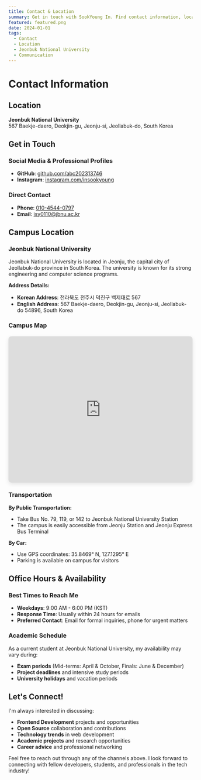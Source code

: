 ```yaml
---
title: Contact & Location
summary: Get in touch with SookYoung In. Find contact information, location details, and directions to Jeonbuk National University.
featured: featured.png
date: 2024-01-01
tags:
  - Contact
  - Location
  - Jeonbuk National University
  - Communication
---
```


# Contact Information

## Location
**Jeonbuk National University**  
567 Baekje-daero, Deokjin-gu, Jeonju-si, Jeollabuk-do, South Korea

## Get in Touch

### Social Media & Professional Profiles
- **GitHub**: [github.com/abc202313746](https://github.com/abc202313746)
- **Instagram**: [instagram.com/insookyoung](https://www.instagram.com/insookyoung/)

### Direct Contact
- **Phone**: [010-4544-0797](tel:+821045440797)
- **Email**: [isy0110@jbnu.ac.kr](mailto:isy0110@jbnu.ac.kr)

## Campus Location

### Jeonbuk National University
Jeonbuk National University is located in Jeonju, the capital city of Jeollabuk-do province in South Korea. The university is known for its strong engineering and computer science programs.

**Address Details:**
- **Korean Address**: 전라북도 전주시 덕진구 백제대로 567
- **English Address**: 567 Baekje-daero, Deokjin-gu, Jeonju-si, Jeollabuk-do 54896, South Korea

### Campus Map

<div class="map-container" style="margin: 20px 0; border-radius: 8px; overflow: hidden; box-shadow: 0 4px 12px rgba(0,0,0,0.1);">
  <iframe 
    src="https://www.google.com/maps/embed?pb=!1m18!1m12!1m3!1d3226.894765!2d127.1269531!3d35.8469139!2m3!1f0!2f0!3f0!3m2!1i1024!2i768!4f13.1!3m3!1m2!1s0x35700c1b6c0c0c0c%3A0x5f7b8c9d0e1f2a3b!2z7KCE67aB64yA7ZWZ6rWQ!5e0!3m2!1sen!2skr!4v1697123456789!5m2!1sen!2skr"
    width="100%" 
    height="400" 
    style="border:0;" 
    allowfullscreen="" 
    loading="lazy" 
    referrerpolicy="no-referrer-when-downgrade">
  </iframe>
</div>

### Transportation

**By Public Transportation:**
- Take Bus No. 79, 119, or 142 to Jeonbuk National University Station
- The campus is easily accessible from Jeonju Station and Jeonju Express Bus Terminal

**By Car:**
- Use GPS coordinates: 35.8469° N, 127.1295° E
- Parking is available on campus for visitors

## Office Hours & Availability

### Best Times to Reach Me
- **Weekdays**: 9:00 AM - 6:00 PM (KST)
- **Response Time**: Usually within 24 hours for emails
- **Preferred Contact**: Email for formal inquiries, phone for urgent matters

### Academic Schedule
As a current student at Jeonbuk National University, my availability may vary during:
- **Exam periods** (Mid-terms: April & October, Finals: June & December)
- **Project deadlines** and intensive study periods
- **University holidays** and vacation periods

## Let's Connect!

I'm always interested in discussing:
- **Frontend Development** projects and opportunities
- **Open Source** collaboration and contributions  
- **Technology trends** in web development
- **Academic projects** and research opportunities
- **Career advice** and professional networking

Feel free to reach out through any of the channels above. I look forward to connecting with fellow developers, students, and professionals in the tech industry!
